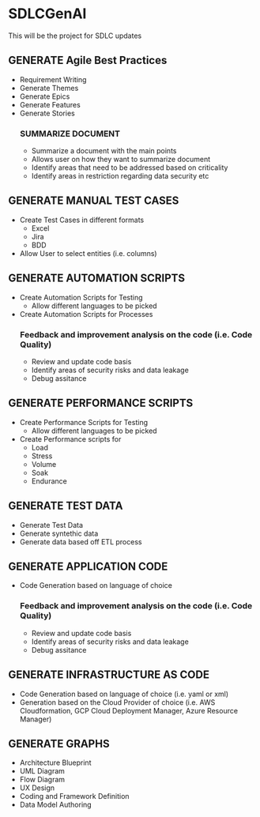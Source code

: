 # SDLCGenAI

This will be the project for SDLC updates

## GENERATE Agile Best Practices
- Requirement Writing
- Generate Themes
- Generate Epics
- Generate Features
- Generate Stories
  ### SUMMARIZE DOCUMENT
  - Summarize a document with the main points
  - Allows user on how they want to summarize document
  - Identify areas that need to be addressed based on criticality
  - Identify areas in restriction regarding data security etc 
    
## GENERATE MANUAL TEST CASES
- Create Test Cases in different formats
  - Excel
  - Jira
  - BDD
- Allow User to select entities (i.e. columns) 

## GENERATE AUTOMATION SCRIPTS
- Create Automation Scripts for Testing
  - Allow different languages to be picked
- Create Automation Scripts for Processes
   ### Feedback and improvement analysis on the code (i.e. Code Quality)
    - Review and update code basis
    - Identify areas of security risks and data leakage
    - Debug assitance
      
## GENERATE PERFORMANCE SCRIPTS
- Create Performance Scripts for Testing
  - Allow different languages to be picked
- Create Performance scripts for
  - Load
  - Stress
  - Volume
  - Soak
  - Endurance
    
## GENERATE TEST DATA
-  Generate Test Data
-  Generate syntethic data
-  Generate data based off ETL process

## GENERATE APPLICATION CODE
- Code Generation based on language of choice
  ### Feedback and improvement analysis on the code (i.e. Code Quality)
  - Review and update code basis
  - Identify areas of security risks and data leakage
  - Debug assitance

## GENERATE INFRASTRUCTURE AS CODE
- Code Generation based on language of choice (i.e. yaml or xml)
- Generation based on the Cloud Provider of choice (i.e. AWS Cloudformation, GCP Cloud Deployment Manager, Azure Resource Manager)
  
## GENERATE GRAPHS
- Architecture Blueprint
- UML Diagram
- Flow Diagram
- UX Design
- Coding and Framework Definition
- Data Model Authoring


